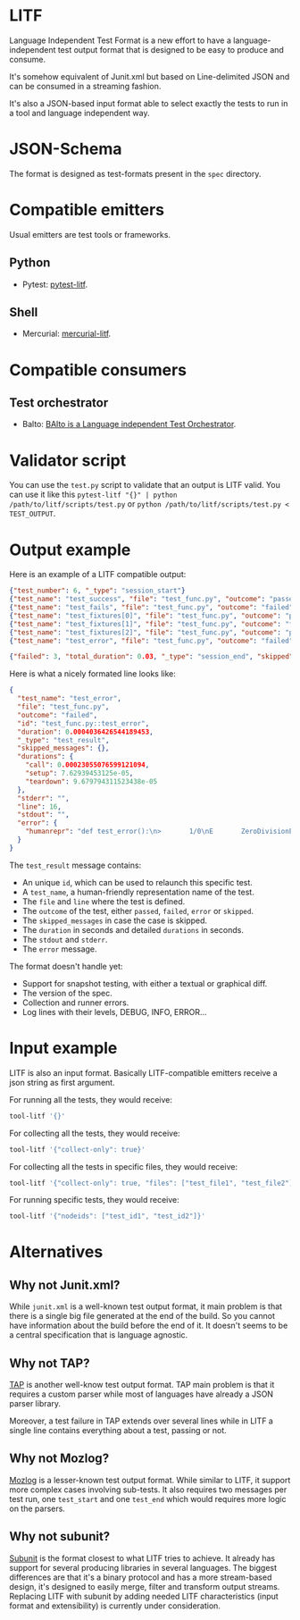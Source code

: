 # LITF

Language Independent Test Format is a new effort to have a language-independent test output format that is designed to be easy to produce and consume.

It's somehow equivalent of Junit.xml but based on Line-delimited JSON and can be consumed in a streaming fashion.

It's also a JSON-based input format able to select exactly the tests to run in a tool and language independent way.

# JSON-Schema

The format is designed as test-formats present in the `spec` directory.

# Compatible emitters

Usual emitters are test tools or frameworks.

## Python

- Pytest: [pytest-litf](https://github.com/Lothiraldan/pytest-litf).

## Shell

- Mercurial: [mercurial-litf](https://bitbucket.org/lothiraldan/mercurial_litf).

# Compatible consumers

## Test orchestrator

- Balto: [BAlto is a Language independent Test Orchestrator](https://lothiraldan.github.io/balto/).

# Validator script

You can use the `test.py` script to validate that an output is LITF valid. You can use it like this `pytest-litf "{}" | python /path/to/litf/scripts/test.py` or `python /path/to/litf/scripts/test.py < TEST_OUTPUT`.

# Output example

Here is an example of a LITF compatible output:

```json
{"test_number": 6, "_type": "session_start"}
{"test_name": "test_success", "file": "test_func.py", "outcome": "passed", "id": "test_func.py::test_success", "duration": 0.0003, "_type": "test_result", "skipped_messages": {}, "durations": {"call": 0.0001, "setup": 0.0001, "teardown": 0.0006}, "stderr": "", "line": 3, "stdout": "", "error": {"humanrepr": ""}}
{"test_name": "test_fails", "file": "test_func.py", "outcome": "failed", "id": "test_func.py::test_fails", "duration": 0.0003, "_type": "test_result", "skipped_messages": {}, "durations": {"call": 0.0001, "setup": 0.00008, "teardown": 0.0001}, "stderr": "", "line": 7, "stdout": "", "error": {"humanrepr": "def test_fails():\n>       assert False\nE       assert False\n\ntest_func.py:9: AssertionError"}}
{"test_name": "test_fixtures[0]", "file": "test_func.py", "outcome": "passed", "id": "test_func.py::test_fixtures[0]", "duration": 0.0006, "_type": "test_result", "skipped_messages": {}, "durations": {"call": 0.0001, "setup": 0.0004, "teardown": 0.0008}, "stderr": "", "line": 11, "stdout": "", "error": {"humanrepr": ""}}
{"test_name": "test_fixtures[1]", "file": "test_func.py", "outcome": "failed", "id": "test_func.py::test_fixtures[1]", "duration": 0.0005, "_type": "test_result", "skipped_messages": {}, "durations": {"call": 0.0002, "setup": 0.0001, "teardown": 0.0008}, "stderr": "", "line": 11, "stdout": "", "error": {"humanrepr": "number = 1\n\n    @pytest.mark.parametrize(\"number\", list(range(3)))\n    def test_fixtures(number):\n>       assert number % 2 == 0\nE       assert (1 % 2) == 0\n\ntest_func.py:14: AssertionError"}}
{"test_name": "test_fixtures[2]", "file": "test_func.py", "outcome": "passed", "id": "test_func.py::test_fixtures[2]", "duration": 0.0003, "_type": "test_result", "skipped_messages": {}, "durations": {"call": 0.0006, "setup": 0.0001, "teardown": 0.0006}, "stderr": "", "line": 11, "stdout": "", "error": {"humanrepr": ""}}
{"test_name": "test_error", "file": "test_func.py", "outcome": "failed", "id": "test_func.py::test_error", "duration": 0.0004, "_type": "test_result", "skipped_messages": {}, "durations": {"call": 0.0002, "setup": 0.0007, "teardown": 90.0007}, "stderr": "", "line": 16, "stdout": "", "error": {"humanrepr": "def test_error():\n>       1/0\nE       ZeroDivisionError: division by zero\n\ntest_func.py:18: ZeroDivisionError"}}

{"failed": 3, "total_duration": 0.03, "_type": "session_end", "skipped": 0, "error": 0, "passed": 3}
```

Here is what a nicely formated line looks like:

```json
{
  "test_name": "test_error",
  "file": "test_func.py",
  "outcome": "failed",
  "id": "test_func.py::test_error",
  "duration": 0.0004036426544189453,
  "_type": "test_result",
  "skipped_messages": {},
  "durations": {
    "call": 0.00023055076599121094,
    "setup": 7.62939453125e-05,
    "teardown": 9.679794311523438e-05
  },
  "stderr": "",
  "line": 16,
  "stdout": "",
  "error": {
    "humanrepr": "def test_error():\n>       1/0\nE       ZeroDivisionError: division by zero\n\ntest_func.py:18: ZeroDivisionError"
  }
}
```

The `test_result` message contains:

- An unique `id`, which can be used to relaunch this specific test.
- A `test_name`, a human-friendly representation name of the test.
- The `file` and `line` where the test is defined.
- The `outcome` of the test, either `passed`, `failed`, `error` or `skipped`.
- The `skipped_messages` in case the case is skipped.
- The `duration` in seconds and detailed `durations` in seconds.
- The `stdout` and `stderr`.
- The `error` message.

The format doesn't handle yet:

- Support for snapshot testing, with either a textual or graphical diff.
- The version of the spec.
- Collection and runner errors.
- Log lines with their levels, DEBUG, INFO, ERROR...

# Input example

LITF is also an input format. Basically LITF-compatible emitters receive a json string as first argument.

For running all the tests, they would receive:

```bash
tool-litf '{}'
```

For collecting all the tests, they would receive:

```bash
tool-litf '{"collect-only": true}'
```

For collecting all the tests in specific files, they would receive:

```bash
tool-litf '{"collect-only": true, "files": ["test_file1", "test_file2"]}'
```

For running specific tests, they would receive:

```bash
tool-litf '{"nodeids": ["test_id1", "test_id2"]}'
```

# Alternatives

## Why not Junit.xml?

While `junit.xml` is a well-known test output format, it main problem is that there is a single big file generated at the end of the build. So you cannot have information about the build before the end of it. It doesn't seems to be a central specification that is language agnostic.

## Why not TAP?

[TAP](http://testanything.org/) is another well-know test output format. TAP main problem is that it requires a custom parser while most of languages have already a JSON parser library.

Moreover, a test failure in TAP extends over several lines while in LITF a single line contains everything about a test, passing or not.

## Why not Mozlog?

[Mozlog](https://firefox-source-docs.mozilla.org/mozbase/mozlog.html#data-format) is a lesser-known test output format. While similar to LITF, it support more complex cases involving sub-tests. It also requires two messages per test run, one `test_start` and one `test_end` which would requires more logic on the parsers.

## Why not subunit?

[Subunit](https://github.com/testing-cabal/subunit) is the format closest to what LITF tries to achieve. It already has support for several producing libraries in several languages. The biggest differences are that it's a binary protocol and has a more stream-based design, it's designed to easily merge, filter and transform output streams. Replacing LITF with subunit by adding needed LITF characteristics (input format and extensibility) is currently under consideration.
